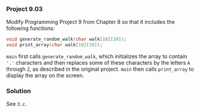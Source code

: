 ### Project 9.03
Modify Programming Project 9 from Chapter 8 so that it includes the following
functions:

```c
void generate_random_walk(char walk[10][10]);
void print_array(char walk[10][10]);
```

`main` first calls `generate_random_walk`, which initializes the array to
contain `'.'` characters and then replaces some of these characters by the
letters `A` through `Z`, as described in the original project. `main` then calls
`print_array` to display the array on the screen.

### Solution
See `3.c`.
